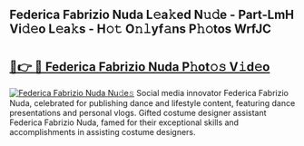 ## Federica Fabrizio Nuda L𝚎a𝚔ed N𝚞𝚍e - Part-LmH Vi𝚍𝚎o L𝚎a𝚔s - H𝚘𝚝 O𝚗𝚕yf𝚊ns P𝚑𝚘tos WrfJC

# <h2><a href="http://kf52ao.oniu.top/?m=Federica+Fabrizio+Nuda">🔗👉 🔴 Federica Fabrizio Nuda P𝚑ot𝚘𝚜 V𝚒d𝚎o</a></h2>

[![Federica Fabrizio Nuda Nu𝚍e𝚜](https://i.imgur.com/0qMVB7G.gif)](http://kf52ao.oniu.top/?m=Federica+Fabrizio+Nuda)
Social media innovator Federica Fabrizio Nuda, celebrated for publishing dance and lifestyle content, featuring dance presentations and personal vlogs. Gifted costume designer assistant Federica Fabrizio Nuda, famed for their exceptional skills and accomplishments in assisting costume designers.  
